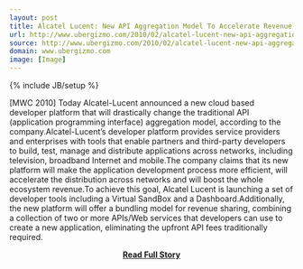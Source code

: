 ```yaml
---
layout: post
title: Alcatel Lucent: New API Aggregation Model To Accelerate Revenue Opportunities | Ubergizmo
url: http://www.ubergizmo.com/2010/02/alcatel-lucent-new-api-aggregation-model-to-accelerate-revenue-opportunities/
source: http://www.ubergizmo.com/2010/02/alcatel-lucent-new-api-aggregation-model-to-accelerate-revenue-opportunities/
domain: www.ubergizmo.com
image: [Image]
---
```

{% include JB/setup %}<p>[MWC 2010] Today Alcatel-Lucent announced a new cloud based developer platform that will drastically change the traditional API (application programming interface) aggregation model, according to the company.Alcatel-Lucent’s developer platform provides service providers and enterprises with tools that enable partners and third-party developers to build, test, manage and distribute applications across networks, including television, broadband Internet and mobile.The company claims that its new platform will make the application development process more efficient, will accelerate the distribution across networks and will boost the whole ecosystem revenue.To achieve this goal, Alcatel Lucent is launching a set of developer tools including a Virtual SandBox and a Dashboard.Additionally, the new platform will offer a bundling model for revenue sharing, combining a collection of two or more APIs/Web services that developers can use to create a new application, eliminating the upfront API fees traditionally required.</p>
<center><p><a href="http://www.ubergizmo.com/2010/02/alcatel-lucent-new-api-aggregation-model-to-accelerate-revenue-opportunities/" style='padding:25px; font-sze:18px; font-weight: bold;'>Read Full Story</a></p></center>
